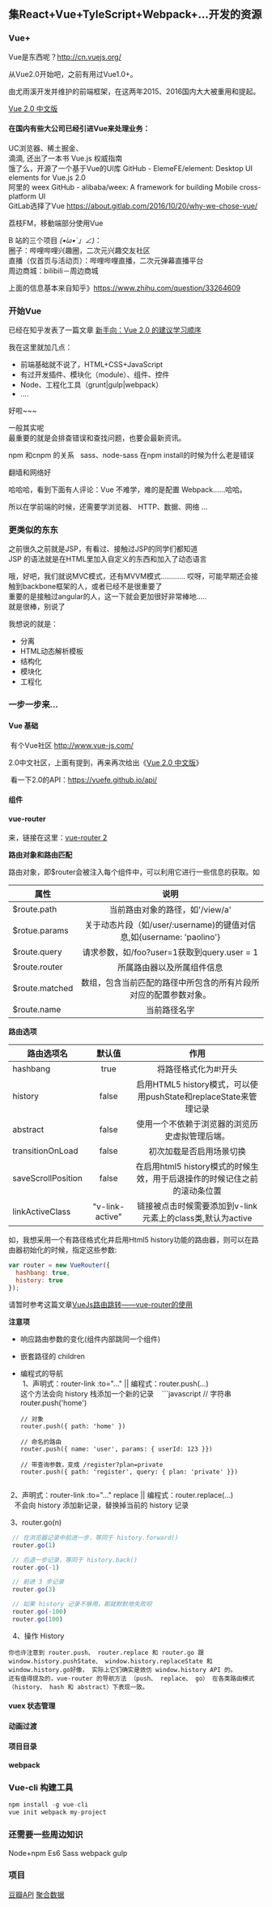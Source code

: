 
## 集React+Vue+TyleScript+Webpack+...开发的资源  



### Vue+  

Vue是东西呢？http://cn.vuejs.org/   

从Vue2.0开始吧，之前有用过Vue1.0+。  

由尤雨溪开发并维护的前端框架，在这两年2015、2016国内大大被重用和提起。 

[Vue 2.0 中文版](https://vuefe.cn/)

#### 在国内有些大公司已经引进Vue来处理业务：  

UC浏览器、稀土掘金、  
滴滴, 还出了一本书 Vue.js 权威指南   
饿了么，开源了一个基于Vue的UI库 GitHub - ElemeFE/element: Desktop UI elements for Vue.js 2.0   
阿里的 weex GitHub - alibaba/weex: A framework for building Mobile cross-platform UI   
GitLab选择了Vue https://about.gitlab.com/2016/10/20/why-we-chose-vue/   

荔枝FM，移動端部分使用Vue   

B 站的三个项目 _(•̀ω•́ 」∠)_：   
圈子：哔哩哔哩兴趣圈，二次元兴趣交友社区  
直播（仅首页与活动页）：哔哩哔哩直播，二次元弹幕直播平台  
周边商城：bilibili－周边商城   

上面的信息基本来自知乎》https://www.zhihu.com/question/33264609  


### 开始Vue

已经在知乎发表了一篇文章 [新手向：Vue 2.0 的建议学习顺序](https://zhuanlan.zhihu.com/p/23134551)    

我在这里就加几点：
- 前端基础就不说了，HTML+CSS+JavaScript   
- 有过开发插件、模块化（module）、组件、控件  
- Node、工程化工具（grunt|gulp|webpack） 
- ....

好啦~~~

一般其实呢  
最重要的就是会排查错误和查找问题，也要会最新资讯。  

npm 和cnpm 的关系   
sass、node-sass 在npm install的时候为什么老是错误   

翻墙和网络好  


哈哈哈，看到下面有人评论：Vue 不难学，难的是配置 Webpack……哈哈。    

所以在学前端的时候，还需要学浏览器、 HTTP、数据、网络 ...

### 更类似的东东

之前很久之前就是JSP，有看过、接触过JSP的同学们都知道   
JSP 的语法就是在HTML里加入自定义的东西和加入了动态语言  

哦，好吧，我们就说MVC模式，还有MVVM模式............
哎呀，可能早期还会接触到backbone框架的人，或者已经不是很重要了   
重要的是接触过angular的人，这一下就会更加很好非常棒地.....  
就是很棒，别说了        

我想说的就是：

- 分离
- HTML动态解析模板
- 结构化
- 模块化
- 工程化

### 一步一步来...

#### Vue 基础

  有个Vue社区 http://www.vue-js.com/  

  2.0中文社区，上面有提到，再来再次给出《[Vue 2.0 中文版](https://vuefe.cn/)》  
  
  看一下2.0的API：https://vuefe.github.io/api/  

#### 组件

#### vue-router

来，链接在这里：[vue-router 2](http://router.vuejs.org/zh-cn/)  


__路由对象和路由匹配__  

路由对象，即$router会被注入每个组件中，可以利用它进行一些信息的获取。如

|属性|说明|
|-----------------------------------|:-------------------------------:|
|$route.path	|当前路由对象的路径，如'/view/a'|
|$rotue.params	|关于动态片段（如/user/:username)的键值对信息,如{username: 'paolino'}|
|$route.query	|请求参数，如/foo?user=1获取到query.user = 1|
|$route.router	|所属路由器以及所属组件信息|
|$route.matched	|数组，包含当前匹配的路径中所包含的所有片段所对应的配置参数对象。|
|$route.name	|当前路径名字|

__路由选项__

|路由选项名|	默认值|	作用|
|---------------|:-------------------:|:-------------------------------:|
|hashbang	|true	|将路径格式化为#!开头|
|history	|false	|启用HTML5 history模式，可以使用pushState和replaceState来管理记录|
|abstract	|false|	使用一个不依赖于浏览器的浏览历史虚拟管理后端。|
|transitionOnLoad|	false	|初次加载是否启用场景切换|
|saveScrollPosition|	false|	在启用html5 history模式的时候生效，用于后退操作的时候记住之前的滚动条位置|
|linkActiveClass	|"v-link-active"	|链接被点击时候需要添加到v-link元素上的class类,默认为active|

如，我想采用一个有路径格式化并启用Html5 history功能的路由器，则可以在路由器初始化的时候，指定这些参数:

```javascript
var router = new VueRouter({
  hashbang: true,
  history: true
});
```

请暂时参考这篇文章[VueJs路由跳转——vue-router的使用](http://www.jianshu.com/p/cb918fe14dc6#)  


__注意项__

- 响应路由参数的变化(组件内部跳同一个组件)
- 嵌套路径的 children 
- 编程式的导航  
  1、声明式：router-link :to="..." || 编程式：router.push(...)    
     这个方法会向 history 栈添加一个新的记录
    ```javascript
      // 字符串
      router.push('home')

      // 对象
      router.push({ path: 'home' })

      // 命名的路由
      router.push({ name: 'user', params: { userId: 123 }})

      // 带查询参数，变成 /register?plan=private
      router.push({ path: 'register', query: { plan: 'private' }})
      
    ```
  2、声明式：router-link :to="..." replace || 编程式：router.replace(...)  
    不会向 history 添加新记录，替换掉当前的 history 记录
  
  3、router.go(n)
   ```javascript
    // 在浏览器记录中前进一步，等同于 history.forward()
    router.go(1)

    // 后退一步记录，等同于 history.back()
    router.go(-1)

    // 前进 3 步记录
    router.go(3)

    // 如果 history 记录不够用，那就默默地失败呗
    router.go(-100)
    router.go(100)
   ```
   
   4、操作 History

    你也许注意到 router.push、 router.replace 和 router.go 跟 window.history.pushState、 window.history.replaceState 和 window.history.go好像， 实际上它们确实是效仿 window.history API 的。    
    还有值得提及的，vue-router 的导航方法 （push、 replace、 go） 在各类路由模式（history、 hash 和 abstract）下表现一致。
  






#### vuex 状态管理


#### 动画过渡

#### 项目目录

#### webpack

### Vue-cli 构建工具

```v
npm install -g vue-cli  
vue init webpack my-project
```



### 还需要一些周边知识

Node+npm Es6 Sass webpack gulp   


### 项目 

 [豆瓣API](https://developers.douban.com/wiki/?title=guide) [聚合数据](https://www.juhe.cn) 





















